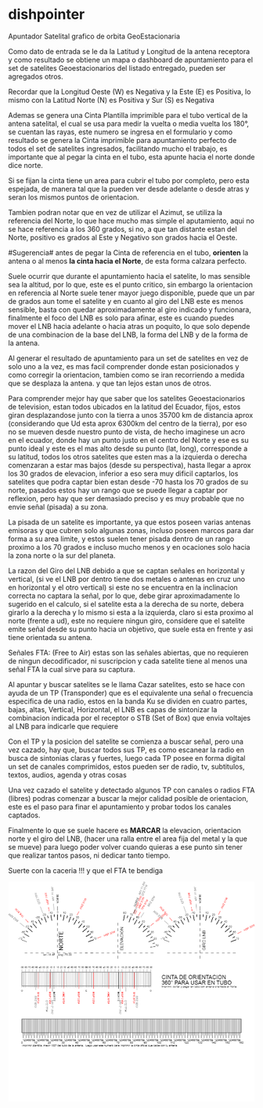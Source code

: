 # dishpointer
Apuntador Satelital grafico de orbita GeoEstacionaria
 
Como dato de entrada se le da la Latitud y Longitud de la antena receptora y como resultado se obtiene un mapa o dashboard de apuntamiento para el set de satelites Geoestacionarios del listado entregado, pueden ser agregados otros.

Recordar que la Longitud Oeste (W) es Negativa y la Este (E) es Positiva, lo mismo con la Latitud Norte (N) es Positiva y Sur (S) es Negativa

Ademas se genera una Cinta Plantilla imprimible para el tubo vertical de la antena satelital, el cual se usa para medir la vuelta o media vuelta los 180°, se cuentan las rayas, este numero se ingresa en el formulario y como resultado se genera la Cinta imprimible para apuntamiento perfecto de todos el set de satelites ingresados, facilitando mucho el trabajo, es importante que al pegar la cinta en el tubo, esta apunte hacia el norte donde dice norte.

Si se fijan la cinta tiene un area para cubrir el tubo por completo, pero esta espejada, de manera tal que la pueden ver desde adelante o desde atras y seran los mismos puntos de orientacion.

Tambien podran notar que en vez de utilizar el Azimut, se utiliza la referencia del Norte, lo que hace mucho mas simple el aputamiento, aqui no se hace referencia a los 360 grados, si no, a que tan distante estan del Norte, positivo es grados al Este y Negativo son grados hacia el Oeste.

#Sugerencia# antes de pegar la Cinta de referencia en el tubo, **orienten** la antena o al menos **la cinta hacia el Norte**, de esta forma calzara perfecto.

Suele ocurrir que durante el apuntamiento hacia el satelite, lo mas sensible sea la altitud, por lo que, este es el punto critico, sin embargo la orientacion en referencia al Norte suele tener mayor juego disponible, puede que un par de grados aun tome el satelite y en cuanto al giro del LNB este es menos sensible, basta con quedar aproximadamente al giro indicado y funcionara, finalmente el foco del LNB es solo para afinar, este es cuando puedes mover el LNB hacia adelante o hacia atras un poquito, lo que solo depende de una combinacion de la base del LNB, la forma del LNB y de la forma de la antena.

Al generar el resultado de apuntamiento para un set de satelites en vez de solo uno a la vez, es mas facil comprender donde estan posicionados y como corregir la orientacion, tambien como se iran recorriendo a medida que se desplaza la antena. y que tan lejos estan unos de otros.

Para comprender mejor hay que saber que los satelites Geoestacionarios de television, estan todos ubicados en la latitud del Ecuador, fijos, estos giran desplazandose junto con la tierra a unos 35700 km de distancia aprox (considerando que Ud esta aprox 6300km del centro de la tierra), por eso no se mueven desde nuestro punto de vista, de hecho imaginese un acro en el ecuador, donde hay un punto justo en el centro del Norte y ese es su punto ideal y este es el mas alto desde su punto (lat, long), corresponde a su latitud, todos los otros satelites que esten mas a la izquierda o derecha comenzaran a estar mas bajos (desde su perspectiva), hasta llegar a aprox los 30 grados de elevacion, inferior a eso sera muy dificil captarlos, los satelites que podra captar bien estan desde -70 hasta los 70 grados de su norte, pasados estos hay un rango que se puede llegar a captar por reflexion, pero hay que ser demasiado preciso y es muy probable que no envie señal (pisada) a su zona.

La pisada de un satelite es importante, ya que estos poseen varias antenas emisoras y que cubren solo algunas zonas, incluso poseen marcos para dar forma a su area limite, y estos suelen tener pisada dentro de un rango proximo a los 70 grados e incluso mucho menos y en ocaciones solo hacia la zona norte o la sur del planeta.

La razon del Giro del LNB debido a que se captan señales en horizontal y vertical, (si ve el LNB por dentro tiene dos metales o antenas en cruz uno en horizontal y el otro vertical) si este no se encuentra en la inclinacion correcta no captara la señal, por lo que, debe girar aproximadamente lo sugerido en el calculo, si el satelite esta a la derecha de su norte, debera girarlo a la derecha y lo mismo si esta a la izquierda, claro si esta proximo al norte (frente a ud), este no requiere ningun giro, considere que el satelite emite señal desde su punto hacia un objetivo, que suele esta en frente y asi tiene orientada su antena.

Señales FTA: (Free to Air) estas son las señales abiertas, que no requieren de ningun decodificador, ni suscripcion y cada satelite tiene al menos una señal FTA la cual sirve para su captura.

Al apuntar y buscar satelites se le llama Cazar satelites, esto se hace con ayuda de un TP (Transponder) que es el equivalente una señal o frecuencia especifica de una radio, estos en la banda Ku se dividen en cuatro partes, bajas, altas, Vertical, Horizontal, el LNB es capas de sintonizar la combinacion indicada por el receptor o STB (Set of Box) que envia voltajes al LNB para indicarle que requiere

Con el TP y la posicion del satelite se comienza a buscar señal, pero una vez cazado, hay que, buscar todos sus TP, es como escanear la radio en busca de sintonias claras y fuertes, luego cada TP posee en forma digital un set de canales comprimidos, estos pueden ser de radio, tv, subtitulos, textos, audios, agenda y otras cosas

Una vez cazado el satelite y detectado algunos TP con canales o radios FTA (libres) podras comenzar a buscar la mejor calidad posible de orientacion, este es el paso para finar el apuntamiento y probar todos los canales captados.

Finalmente lo que se suele hacere es **MARCAR** la elevacion, orientacion norte y el giro del LNB, (hacer una ralla entre el area fija del metal y la que se mueve) para luego poder volver cuando quieras a ese punto sin tener que realizar tantos pasos, ni dedicar tanto tiempo.

Suerte con la caceria !!!
y que el FTA te bendiga

![Screenshot of Apuntador Dishpointer v0.1](sample.png)
